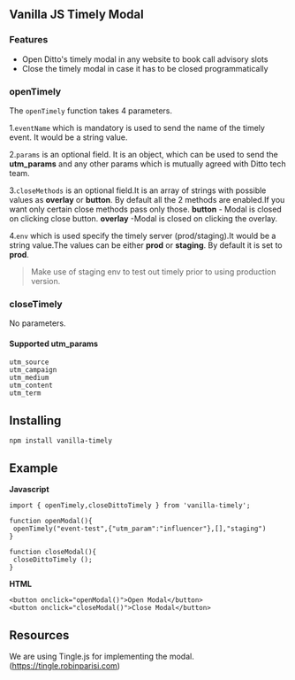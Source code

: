 ## Vanilla JS Timely Modal

### Features

- Open Ditto's timely modal in any website to book call advisory slots
- Close the timely modal in case it has to be closed programmatically

### openTimely

The `openTimely` function takes 4 parameters.

1.`eventName` which is mandatory is used to send the name of the timely event. It would be a string value.

2.`params` is an optional field. It is an object, which can be used to send the **utm_params** and any other params which is mutually agreed with Ditto tech team.

3.`closeMethods` is an optional field.It is an array of strings with possible values as **overlay** or **button**.
By default all the 2 methods are enabled.If you want only certain close methods pass only those.
**button** - Modal is closed on clicking close button.
**overlay** -Modal is closed on clicking the overlay.

4.`env` which is used specify the timely server (prod/staging).It would be a string value.The values can be either **prod** or **staging**. By default it is set to **prod**.

> Make use of staging env to test out timely prior to using production version.

### closeTimely

No parameters.

#### Supported utm_params

```
utm_source
utm_campaign
utm_medium
utm_content
utm_term
```

## Installing

```
npm install vanilla-timely
```

## Example

**Javascript**
```
import { openTimely,closeDittoTimely } from 'vanilla-timely'; 

function openModal(){
 openTimely("event-test",{"utm_param":"influencer"},[],"staging")
}

function closeModal(){
 closeDittoTimely ();
}

```
**HTML**
```
<button onclick="openModal()">Open Modal</button>
<button onclick="closeModal()">Close Modal</button>
```

## Resources

We are using Tingle.js for implementing the modal. (https://tingle.robinparisi.com)
